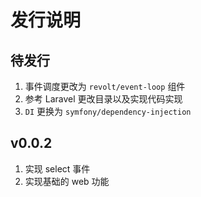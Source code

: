 # 发行说明

## 待发行

1. 事件调度更改为 `revolt/event-loop` 组件
2. 参考 Laravel 更改目录以及实现代码实现
3. `DI` 更换为 `symfony/dependency-injection`

## v0.0.2

1. 实现 select 事件
2. 实现基础的 web 功能
